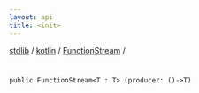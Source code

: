 ```yaml
---
layout: api
title: <init>
---
```

[stdlib](../../index.html) / [kotlin](../index.html) / [FunctionStream](index.html) / [<init>](_init_.html)

# <init>

```
public FunctionStream<T : T> (producer: ()->T)
```
